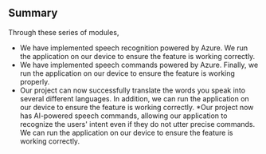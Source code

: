 ## Summary

Through these series of modules,

* We have implemented speech recognition powered by Azure. We run the application on our device to ensure the feature is working correctly.
* We have implemented speech commands powered by Azure.  Finally, we run the application on our device to ensure the feature is working properly.
* Our project can now successfully translate the words you speak into several different languages. In addition, we can run the application on our device to ensure the feature is working correctly.
*Our project now has AI-powered speech commands, allowing our application to recognize the users' intent even if they do not utter precise commands. We can run the application on our device to ensure the feature is working correctly.